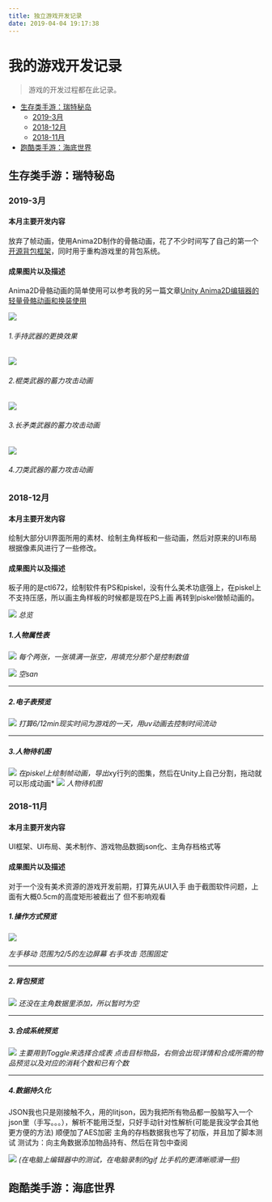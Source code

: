 ```yaml
---
title: 独立游戏开发记录
date: 2019-04-04 19:17:38
---
```


# 我的游戏开发记录

> 游戏的开发过程都在此记录。

- [生存类手游：瑞特秘岛](#生存类手游：瑞特秘岛)
  - [2019-3月](#2019-3月)
  - [2018-12月](#2018-12月)
  - [2018-11月](#2018-11月)
- [跑酷类手游：海底世界](#跑酷类手游：海底世界)

## 生存类手游：瑞特秘岛

### 2019-3月

#### 本月主要开发内容

放弃了帧动画，使用Anima2D制作的骨骼动画，花了不少时间写了自己的第一个[开源背包框架](https://github.com/ConfuseL/RookiesGoods)，同时用于重构游戏里的背包系统。

#### 成果图片以及描述

Anima2D骨骼动画的简单使用可以参考我的另一篇文章[Unity Anima2D编辑器的轻量骨骼动画和换装使用](http://confusel.tech/2019/MyLearn-Anima2D/)​			

![](http://confusel-images.oss-cn-shenzhen.aliyuncs.com/%E5%8D%9A%E5%AE%A2%E5%9B%BE%E5%BA%93/3%E6%9C%88/%E9%AA%A8%E9%AA%BC%E5%8A%A8%E7%94%BB%2B%E6%8D%A2%E8%A3%85%2B%E8%9E%8D%E5%90%88.gif)

###### *1.手持武器的更换效果*

![](https://confusel-images.oss-cn-shenzhen.aliyuncs.com/%E5%8D%9A%E5%AE%A2%E5%9B%BE%E5%BA%93/3%E6%9C%88/%E8%93%84%E5%8A%9B%E6%94%BB%E5%87%BB%E5%88%B6%E4%BD%9C.gif)

###### *2.棍类武器的蓄力攻击动画*



![](https://confusel-images.oss-cn-shenzhen.aliyuncs.com/%E5%8D%9A%E5%AE%A2%E5%9B%BE%E5%BA%93/3%E6%9C%88/%E7%9F%9B%E7%B1%BB%E8%93%84%E5%8A%9B%E6%94%BB%E5%87%BB%E6%BC%94%E7%A4%BA.gif)

###### *3.长矛类武器的蓄力攻击动画*



![](https://confusel-images.oss-cn-shenzhen.aliyuncs.com/%E5%8D%9A%E5%AE%A2%E5%9B%BE%E5%BA%93/3%E6%9C%88/%E5%88%80%E7%B1%BB%E8%93%84%E5%8A%9B%E6%94%BB%E5%87%BB%E6%BC%94%E7%A4%BA.gif)

###### *4.刀类武器的蓄力攻击动画*

### 2018-12月

#### 本月主要开发内容

绘制大部分UI界面所用的素材、绘制主角样板和一些动画，然后对原来的UI布局根据像素风进行了一些修改。

#### 成果图片以及描述

板子用的是ctl672，绘制软件有PS和piskel，没有什么美术功底强上，在piskel上不支持压感，所以画主角样板的时候都是现在PS上画 再转到piskel做帧动画的。

![](http://confusel-images.oss-cn-shenzhen.aliyuncs.com/18-11-30/69300899.jpg)
*总览*
<!--more-->

##### **1.人物属性表**

![](http://confusel-images.oss-cn-shenzhen.aliyuncs.com/18-11-30/55821958.jpg)
*每个两张，一张填满一张空，用填充分那个是控制数值*

![](http://confusel-images.oss-cn-shenzhen.aliyuncs.com/18-11-30/62814793.jpg)
*空san*

------

##### **2.电子表预览**

![](http://confusel-images.oss-cn-shenzhen.aliyuncs.com/18-11-30/28929937.jpg)
*打算6/12min现实时间为游戏的一天，用uv动画去控制时间流动*

------

##### **3.人物待机图**

![](http://confusel-images.oss-cn-shenzhen.aliyuncs.com/18-11-30/5299326.jpg)
*在piskel上绘制帧动画，导出x*y行列的图集，然后在Unity上自己分割，拖动就可以形成动画*
![](http://confusel-images.oss-cn-shenzhen.aliyuncs.com/18-11-30/27537244.jpg)
*人物待机图*

### 2018-11月

#### 本月主要开发内容

UI框架、UI布局、美术制作、游戏物品数据json化、主角存档格式等

#### 成果图片以及描述

对于一个没有美术资源的游戏开发前期，打算先从UI入手
由于截图软件问题，上面有大概0.5cm的高度矩形被截出了 但不影响观看

##### **1.操作方式预览**

![](http://confusel-images.oss-cn-shenzhen.aliyuncs.com/18-11-30/82185343.jpg)

*左手移动 范围为2/5的左边屏幕
右手攻击 范围固定*

------

##### **2.背包预览**

![](http://confusel-images.oss-cn-shenzhen.aliyuncs.com/18-11-30/48181651.jpg)
*还没在主角数据里添加，所以暂时为空*

------

##### **3.合成系统预览**

![](http://confusel-images.oss-cn-shenzhen.aliyuncs.com/18-11-30/7190698.jpg)
*主要用到Toggle来选择合成表
点击目标物品，右侧会出现详情和合成所需的物品预览以及对应的消耗个数和已有个数*

------

##### **4.数据持久化**

JSON我也只是刚接触不久，用的litjson，因为我把所有物品都一股脑写入一个json里（手写。。。），解析不能用泛型，只好手动针对性解析(可能是我没学会其他更方便的方法)
顺便加了AES加密
主角的存档数据我也写了初版，并且加了脚本测试
测试为：向主角数据添加物品持有、然后在背包中查阅

![](http://confusel-images.oss-cn-shenzhen.aliyuncs.com/18-11-30/35071897.jpg)
*(在电脑上编辑器中的测试，在电脑录制的gif 比手机的更清晰顺滑一些)*



## 跑酷类手游：海底世界